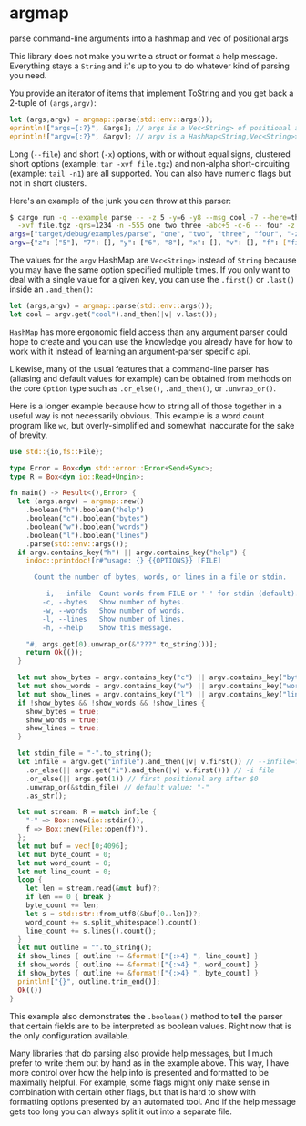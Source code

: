 # argmap

parse command-line arguments into a hashmap and vec of positional args

This library does not make you write a struct or format a help message. Everything stays a `String`
and it's up to you to do whatever kind of parsing you need.

You provide an iterator of items that implement ToString and you get back a 2-tuple of `(args,argv)`:

``` rust
let (args,argv) = argmap::parse(std::env::args());
eprintln!["args={:?}", &args]; // args is a Vec<String> of positional arguments
eprintln!["argv={:?}", &argv]; // argv is a HashMap<String,Vec<String>>
```

Long (`--file`) and short (`-x`) options, with or without equal signs, clustered short options
(example: `tar -xvf file.tgz`) and non-alpha short-circuiting (example: `tail -n1`) are all supported.
You can also have numeric flags but not in short clusters.

Here's an example of the junk you can throw at this parser:

``` sh
$ cargo run -q --example parse -- -z 5 -y=6 -y8 --msg cool -7 --here=there \
  -xvf file.tgz -qrs=1234 -n -555 one two three -abc+5 -c-6 -- four -z 0
args=["target/debug/examples/parse", "one", "two", "three", "four", "-z", "0"]
argv={"z": ["5"], "7": [], "y": ["6", "8"], "x": [], "v": [], "f": ["file.tgz"], "a": [], "b": [], "here": ["there"], "n": ["-555"], "qrs": ["1234"], "c": ["+5", "-6"], "msg": ["cool"]}
```

The values for the `argv` HashMap are `Vec<String>` instead of `String` because you may have the
same option specified multiple times. If you only want to deal with a single value for a given key,
you can use the `.first()` or `.last()` inside an `.and_then()`:

``` rust
let (args,argv) = argmap::parse(std::env::args());
let cool = argv.get("cool").and_then(|v| v.last());
```

`HashMap` has more ergonomic field access than any argument parser could hope to create and you can
use the knowledge you already have for how to work with it instead of learning an argument-parser
specific api.

Likewise, many of the usual features that a command-line parser has (aliasing and default values for
example) can be obtained from methods on the core `Option` type such as `.or_else()`, `.and_then()`,
or `.unwrap_or()`.

Here is a longer example because how to string all of those together in a useful way is not
necessarily obvious. This example is a word count program like `wc`, but overly-simplified and
somewhat inaccurate for the sake of brevity.

``` rust
use std::{io,fs::File};

type Error = Box<dyn std::error::Error+Send+Sync>;
type R = Box<dyn io::Read+Unpin>;

fn main() -> Result<(),Error> {
  let (args,argv) = argmap::new()
    .boolean("h").boolean("help")
    .boolean("c").boolean("bytes")
    .boolean("w").boolean("words")
    .boolean("l").boolean("lines")
    .parse(std::env::args());
  if argv.contains_key("h") || argv.contains_key("help") {
    indoc::printdoc![r#"usage: {} {{OPTIONS}} [FILE]

      Count the number of bytes, words, or lines in a file or stdin.

        -i, --infile  Count words from FILE or '-' for stdin (default).
        -c, --bytes   Show number of bytes.
        -w, --words   Show number of words.
        -l, --lines   Show number of lines.
        -h, --help    Show this message.

    "#, args.get(0).unwrap_or(&"???".to_string())];
    return Ok(());
  }

  let mut show_bytes = argv.contains_key("c") || argv.contains_key("bytes");
  let mut show_words = argv.contains_key("w") || argv.contains_key("words");
  let mut show_lines = argv.contains_key("l") || argv.contains_key("lines");
  if !show_bytes && !show_words && !show_lines {
    show_bytes = true;
    show_words = true;
    show_lines = true;
  }

  let stdin_file = "-".to_string();
  let infile = argv.get("infile").and_then(|v| v.first()) // --infile=file
    .or_else(|| argv.get("i").and_then(|v| v.first())) // -i file
    .or_else(|| args.get(1)) // first positional arg after $0
    .unwrap_or(&stdin_file) // default value: "-"
    .as_str();

  let mut stream: R = match infile {
    "-" => Box::new(io::stdin()),
    f => Box::new(File::open(f)?),
  };
  let mut buf = vec![0;4096];
  let mut byte_count = 0;
  let mut word_count = 0;
  let mut line_count = 0;
  loop {
    let len = stream.read(&mut buf)?;
    if len == 0 { break }
    byte_count += len;
    let s = std::str::from_utf8(&buf[0..len])?;
    word_count += s.split_whitespace().count();
    line_count += s.lines().count();
  }
  let mut outline = "".to_string();
  if show_lines { outline += &format!["{:>4} ", line_count] }
  if show_words { outline += &format!["{:>4} ", word_count] }
  if show_bytes { outline += &format!["{:>4} ", byte_count] }
  println!["{}", outline.trim_end()];
  Ok(())
}
```

This example also demonstrates the `.boolean()` method to tell the parser that certain fields are to
be interpreted as boolean values. Right now that is the only configuration available.

Many libraries that do parsing also provide help messages, but I much prefer to write them out by
hand as in the example above. This way, I have more control over how the help info is presented and
formatted to be maximally helpful. For example, some flags might only make sense in combination with
certain other flags, but that is hard to show with formatting options presented by an automated
tool. And if the help message gets too long you can always split it out into a separate file.
